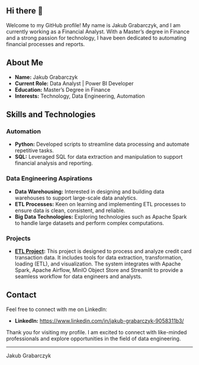 ## Hi there 👋

Welcome to my GitHub profile! My name is Jakub Grabarczyk, and I am currently working as a Financial Analyst. With a Master’s degree in Finance and a strong passion for technology, I have been dedicated to automating financial processes and reports.

## About Me

- **Name:** Jakub Grabarczyk
- **Current Role:** Data Analyst | Power BI Developer
- **Education:** Master’s Degree in Finance
- **Interests:** Technology, Data Engineering, Automation

## Skills and Technologies

### Automation
- **Python:** Developed scripts to streamline data processing and automate repetitive tasks.
- **SQL:** Leveraged SQL for data extraction and manipulation to support financial analysis and reporting.

### Data Engineering Aspirations
- **Data Warehousing:** Interested in designing and building data warehouses to support large-scale data analytics.
- **ETL Processes:** Keen on learning and implementing ETL processes to ensure data is clean, consistent, and reliable.
- **Big Data Technologies:** Exploring technologies such as Apache Spark to handle large datasets and perform complex computations.

### Projects
- **[ETL Project](https://github.com/JakubGrab98/card_transactions):** This project is designed to process and analyze credit card transaction data. It includes tools for data extraction, transformation, loading (ETL), and visualization. The system integrates with Apache Spark, Apache Airflow, MinIO Object Store and Streamlit to provide a seamless workflow for data engineers and analysts.
  
## Contact

Feel free to connect with me on LinkedIn:

- **LinkedIn:** https://www.linkedin.com/in/jakub-grabarczyk-9058311b3/

Thank you for visiting my profile. I am excited to connect with like-minded professionals and explore opportunities in the field of data engineering.

---

Jakub Grabarczyk

<!--
**JakubGrab98/JakubGrab98** is a ✨ _special_ ✨ repository because its `README.md` (this file) appears on your GitHub profile.

Here are some ideas to get you started:

- 🔭 I’m currently working on ...
- 🌱 I’m currently learning ...
- 👯 I’m looking to collaborate on ...
- 🤔 I’m looking for help with ...
- 💬 Ask me about ...
- 📫 How to reach me: ...
- 😄 Pronouns: ...
- ⚡ Fun fact: ...
-->
